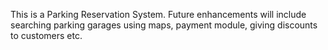This is a Parking Reservation System. Future enhancements will include searching parking garages using maps, payment module, giving discounts to customers etc.
